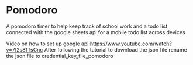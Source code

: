 # Pomodoro
A pomodoro timer to help keep track of school work and a todo list connected with the google sheets api for a mobile todo list across devices

Video on how to set up google api:https://www.youtube.com/watch?v=7I2s81TsCnc
After following the tutorial to download the json file rename the json file to credential_key_file_pomodoro
